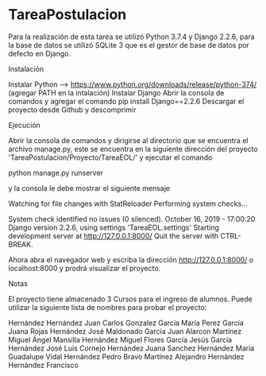 # TareaPostulacion

Para la realización de esta tarea se utilizó Python 3.7.4 y Django 2.2.6, para la base de datos se utilizó SQLite 3 que es el gestor de base de datos por defecto en Django.

Instalación

Instalar Python --> https://www.python.org/downloads/release/python-374/ (agregar PATH en la intalación)
Instalar Django
    Abrir la consola de comandos y agregar el comando
        pip install Django==2.2.6
Descargar el proyecto desde Github y descomprimir

Ejecución 

Abrir la consola de comandos y dirigirse al directorio que se encuentra el archivo manage.py, este se encuentra en la siguiente dirección del proyecto 'TareaPostulacion/Proyecto/TareaEOL/' y ejecutar el comando

python manage.py runserver

y la consola le debe mostrar el siguiente mensaje 

Watching for file changes with StatReloader
Performing system checks...

System check identified no issues (0 silenced).
October 16, 2019 - 17:00:20
Django version 2.2.6, using settings 'TareaEOL.settings'
Starting development server at http://127.0.0.1:8000/
Quit the server with CTRL-BREAK.

Ahora abra el navegador web y escriba la dirección http://127.0.0.1:8000/ o localhost:8000 y prodrá visualizar el proyecto.

Notas

El proyecto tiene almacenado 3 Cursos para el ingreso de alumnos.
Puede utilizar la siguiente lista de nombres para probar el proyecto:

Hernández Hernández Juan Carlos 
Gonzalez García María 
Perez García Juana 
Rojas Hernández José 
Maldonado García Juan 
Alarcon Martínez Miguel Ángel 
Mansilla Hernández Miguel 
Flores García Jesús 
García Hernández José Luis 
Cornejo Hernández Juana 
Sanchez Hernández María Guadalupe 
Vidal Hernández Pedro 
Bravo Martínez Alejandro 
Hernández Hernández Francisco 
